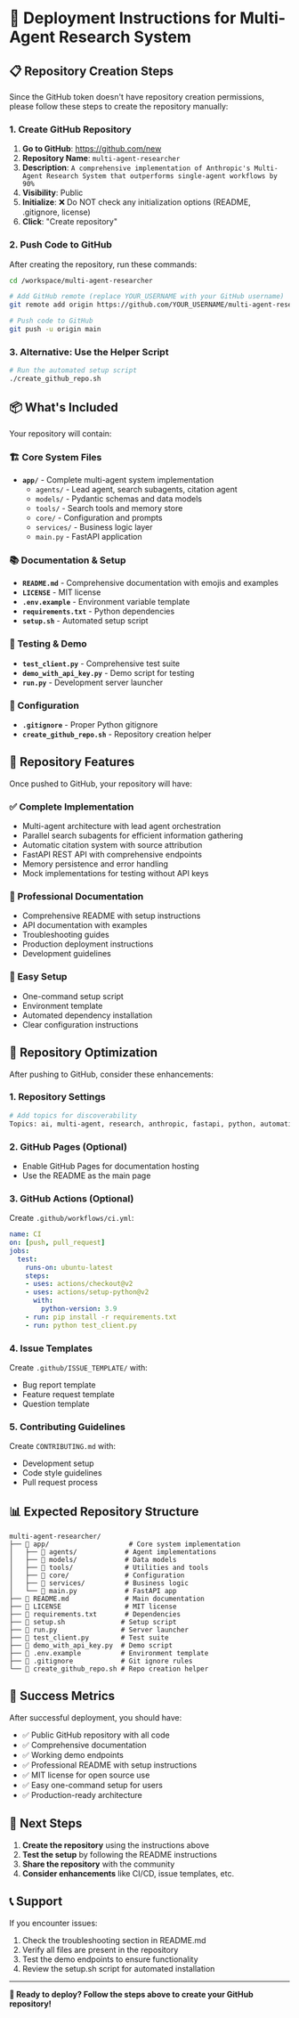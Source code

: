 # 🚀 Deployment Instructions for Multi-Agent Research System

## 📋 Repository Creation Steps

Since the GitHub token doesn't have repository creation permissions, please follow these steps to create the repository manually:

### 1. Create GitHub Repository

1. **Go to GitHub**: https://github.com/new
2. **Repository Name**: `multi-agent-researcher`
3. **Description**: `A comprehensive implementation of Anthropic's Multi-Agent Research System that outperforms single-agent workflows by 90%`
4. **Visibility**: Public
5. **Initialize**: ❌ Do NOT check any initialization options (README, .gitignore, license)
6. **Click**: "Create repository"

### 2. Push Code to GitHub

After creating the repository, run these commands:

```bash
cd /workspace/multi-agent-researcher

# Add GitHub remote (replace YOUR_USERNAME with your GitHub username)
git remote add origin https://github.com/YOUR_USERNAME/multi-agent-researcher.git

# Push code to GitHub
git push -u origin main
```

### 3. Alternative: Use the Helper Script

```bash
# Run the automated setup script
./create_github_repo.sh
```

## 📦 What's Included

Your repository will contain:

### 🏗️ Core System Files
- **`app/`** - Complete multi-agent system implementation
  - `agents/` - Lead agent, search subagents, citation agent
  - `models/` - Pydantic schemas and data models
  - `tools/` - Search tools and memory store
  - `core/` - Configuration and prompts
  - `services/` - Business logic layer
  - `main.py` - FastAPI application

### 📚 Documentation & Setup
- **`README.md`** - Comprehensive documentation with emojis and examples
- **`LICENSE`** - MIT license
- **`.env.example`** - Environment variable template
- **`requirements.txt`** - Python dependencies
- **`setup.sh`** - Automated setup script

### 🧪 Testing & Demo
- **`test_client.py`** - Comprehensive test suite
- **`demo_with_api_key.py`** - Demo script for testing
- **`run.py`** - Development server launcher

### 🔧 Configuration
- **`.gitignore`** - Proper Python gitignore
- **`create_github_repo.sh`** - Repository creation helper

## 🎯 Repository Features

Once pushed to GitHub, your repository will have:

### ✅ Complete Implementation
- Multi-agent architecture with lead agent orchestration
- Parallel search subagents for efficient information gathering
- Automatic citation system with source attribution
- FastAPI REST API with comprehensive endpoints
- Memory persistence and error handling
- Mock implementations for testing without API keys

### 📖 Professional Documentation
- Comprehensive README with setup instructions
- API documentation with examples
- Troubleshooting guides
- Production deployment instructions
- Development guidelines

### 🚀 Easy Setup
- One-command setup script
- Environment template
- Automated dependency installation
- Clear configuration instructions

## 🌟 Repository Optimization

After pushing to GitHub, consider these enhancements:

### 1. Repository Settings
```bash
# Add topics for discoverability
Topics: ai, multi-agent, research, anthropic, fastapi, python, automation
```

### 2. GitHub Pages (Optional)
- Enable GitHub Pages for documentation hosting
- Use the README as the main page

### 3. GitHub Actions (Optional)
Create `.github/workflows/ci.yml`:
```yaml
name: CI
on: [push, pull_request]
jobs:
  test:
    runs-on: ubuntu-latest
    steps:
    - uses: actions/checkout@v2
    - uses: actions/setup-python@v2
      with:
        python-version: 3.9
    - run: pip install -r requirements.txt
    - run: python test_client.py
```

### 4. Issue Templates
Create `.github/ISSUE_TEMPLATE/` with:
- Bug report template
- Feature request template
- Question template

### 5. Contributing Guidelines
Create `CONTRIBUTING.md` with:
- Development setup
- Code style guidelines
- Pull request process

## 📊 Expected Repository Structure

```
multi-agent-researcher/
├── 📁 app/                    # Core system implementation
│   ├── 📁 agents/            # Agent implementations
│   ├── 📁 models/            # Data models
│   ├── 📁 tools/             # Utilities and tools
│   ├── 📁 core/              # Configuration
│   ├── 📁 services/          # Business logic
│   └── 📄 main.py            # FastAPI app
├── 📄 README.md              # Main documentation
├── 📄 LICENSE                # MIT license
├── 📄 requirements.txt       # Dependencies
├── 📄 setup.sh              # Setup script
├── 📄 run.py                # Server launcher
├── 📄 test_client.py        # Test suite
├── 📄 demo_with_api_key.py  # Demo script
├── 📄 .env.example          # Environment template
├── 📄 .gitignore            # Git ignore rules
└── 📄 create_github_repo.sh # Repo creation helper
```

## 🎉 Success Metrics

After successful deployment, you should have:

- ✅ Public GitHub repository with all code
- ✅ Comprehensive documentation
- ✅ Working demo endpoints
- ✅ Professional README with setup instructions
- ✅ MIT license for open source use
- ✅ Easy one-command setup for users
- ✅ Production-ready architecture

## 🔗 Next Steps

1. **Create the repository** using the instructions above
2. **Test the setup** by following the README instructions
3. **Share the repository** with the community
4. **Consider enhancements** like CI/CD, issue templates, etc.

## 📞 Support

If you encounter issues:
1. Check the troubleshooting section in README.md
2. Verify all files are present in the repository
3. Test the demo endpoints to ensure functionality
4. Review the setup.sh script for automated installation

---

**🎯 Ready to deploy? Follow the steps above to create your GitHub repository!**